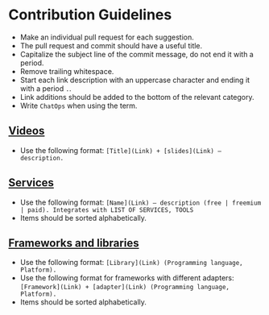 # Contribution Guidelines

* Make an individual pull request for each suggestion.
* The pull request and commit should have a useful title.
* Capitalize the subject line of the commit message, do not end it with a period.
* Remove trailing whitespace.
* Start each link description with an uppercase character and ending it with a period `.`.
* Link additions should be added to the bottom of the relevant category.
* Write `ChatOps` when using the term.

## [Videos](/README.md#videos)

* Use the following format: `[Title](Link) + [slides](Link) – description.`

## [Services](/README.md#services)

* Use the following format: `[Name](Link) – description (free | freemium | paid). Integrates with LIST OF SERVICES, TOOLS`
* Items should be sorted alphabetically.

## [Frameworks and libraries](/README.md#frameworks-and-libraries)

* Use the following format: `[Library](Link) (Programming language, Platform).`
* Use the following format for frameworks with different adapters: `[Framework](Link) + [adapter](Link) (Programming language, Platform).`
* Items should be sorted alphabetically.
